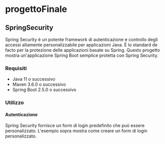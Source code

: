 # progettoFinale
## SpringSecurity
Spring Security è un potente framework di autenticazione e controllo degli accessi altamente personalizzabile per applicazioni Java. È lo standard de facto per la protezione delle applicazioni basate su Spring. Questo progetto mostra un'applicazione Spring Boot semplice protetta con Spring Security.

### Requisiti
- Java 11 o successivo
- Maven 3.6.0 o successivo
- Spring Boot 2.5.0 o successivo

### Utilizzo
#### Autenticazione
Spring Security fornisce un form di login predefinito che può essere personalizzato. L'esempio sopra mostra come creare un form di login personalizzato.


